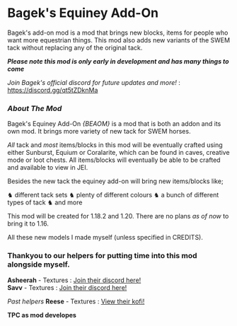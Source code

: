 # Bagek's Equiney Add-On
Bagek's add-on mod is a mod that brings new blocks, items for people who want more equestrian things. This mod also adds new variants of the SWEM tack without replacing any of the original tack.

***Please note this mod is only early in development and has many things to come***

*Join Bagek's official discord for future updates and more!* : https://discord.gg/qt5tZDknMa

### ***About The Mod***
Bagek's Equiney Add-On *{BEAOM}* is a mod that is both an addon and its own mod. It brings more variety of new tack for SWEM horses. 

*All* tack and *most* items/blocks in this mod will be eventually crafted using either Sunburst, Equium or Coralarite, which can be found in caves, creative mode or loot chests.
All items/blocks will eventually be able to be crafted and available to view in JEI.

Besides the new tack the equiney add-on will bring new items/blocks like;

♞ different tack sets
♞ plenty of different colours
♞ a bunch of different types of tack
♞ and more

This mod will be created for 1.18.2 and 1.20. There are no plans *as of now* to bring it to 1.16.

All these new models I made myself (unless specified in CREDITS).

### Thankyou to our helpers for putting time into this mod alongside myself.

**Asheerah** - Textures : [Join their discord here!](https://discord.gg/qb3Xu4nJkz)  
**Savv** - Textures : [Join their discord here!](https://discord.gg/5GKRq6K9ME)

*Past helpers*
**Reese** - Textures : [View their kofi!](https://ko-fi.com/reesescorner)

**TPC as mod developes**